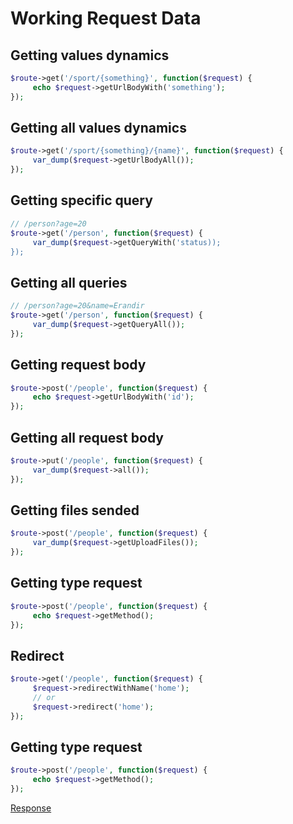 # Working Request Data

## Getting values dynamics
```php
$route->get('/sport/{something}', function($request) {
     echo $request->getUrlBodyWith('something');
});
```

## Getting all values dynamics
```php
$route->get('/sport/{something}/{name}', function($request) {
     var_dump($request->getUrlBodyAll());
});
```

## Getting specific query
```php
// /person?age=20
$route->get('/person', function($request) {
     var_dump($request->getQueryWith('status));
});
```

## Getting all queries
```php
// /person?age=20&name=Erandir
$route->get('/person', function($request) {
     var_dump($request->getQueryAll());
});
```

## Getting request body
```php
$route->post('/people', function($request) {
     echo $request->getUrlBodyWith('id');
});
```

## Getting all request body
```php
$route->put('/people', function($request) {
     var_dump($request->all());
});
```

## Getting files sended
```php
$route->post('/people', function($request) {
     var_dump($request->getUploadFiles());
});
```

## Getting type request
```php
$route->post('/people', function($request) {
     echo $request->getMethod();
});
```

## Redirect
```php
$route->get('/people', function($request) {
     $request->redirectWithName('home');
     // or
     $request->redirect('home');
});
```

## Getting type request
```php
$route->post('/people', function($request) {
     echo $request->getMethod();
});
```

[Response](response.md)
